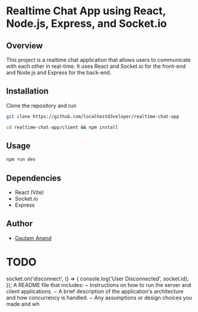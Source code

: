 # Realtime Chat App using React, Node.js, Express, and Socket.io

## Overview

This project is a realtime chat application that allows users to communicate
with each other in real-time. It uses React and Socket.io for the front-end
and Node.js and Express for the back-end.

## Installation

Clone the repository and run

```bash
git clone https://github.com/localhostd3veloper/realtime-chat-app
```

```bash
cd realtime-chat-app/client && npm install
```

## Usage

```bash
npm run dev
```

## Dependencies

- React (Vite)
- Socket.io
- Express

## Author

- [Gautam Anand](https://github.com/localhostd3veloper)

# TODO

  socket.on('disconnect', () => {
    console.log('User Disconnected', socket.id);
  });
A README file that includes:
− Instructions on how to run the server and client applications.
− A brief description of the application's architecture and how
concurrency is handled.
− Any assumptions or design choices you made and wh
